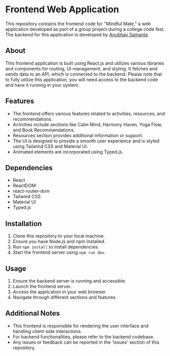 # Frontend Web Application

This repository contains the frontend code for "Mindful Mate," a web application developed as part of a group project during a college code fest. The backend for this application is developed by [Anubhav Samanta](https://github.com/anubhavgh023)

## About
This frontend application is built using React.js and utilizes various libraries and components for routing, UI management, and styling. It fetches and sends data to an API, which is connected to the backend. Please note that to fully utilize this application, you will need access to the backend code and have it running in your system.

## Features
- The frontend offers various features related to activities, resources, and recommendations.
- Activities include sections like Calm Mind, Harmony Haven, Yoga Flow, and Book Recommendations.
- Resources section provides additional information or support.
- The UI is designed to provide a smooth user experience and is styled using Tailwind CSS and Material UI.
- Animated elements are incorporated using Typed.js.

## Dependencies
- React
- ReactDOM
- react-router-dom
- Tailwind CSS
- Material UI
- Typed.js

## Installation
1. Clone this repository to your local machine.
2. Ensure you have Node.js and npm installed.
3. Run `npm install` to install dependencies.
4. Start the frontend server using `npm run dev`.

## Usage
1. Ensure the backend server is running and accessible.
2. Launch the frontend server.
3. Access the application in your web browser.
4. Navigate through different sections and features.

## Additional Notes
- This frontend is responsible for rendering the user interface and handling client-side interactions.
- For backend functionalities, please refer to the backend codebase.
- Any issues or feedback can be reported in the 'Issues' section of this repository.

